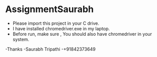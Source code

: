 # AssignmentSaurabh

- Please import this project in your C drive.
- I have installed chromedriver.exe in my laptop.
- Before run, make sure , You should also have chromedriver in your system.


-Thanks 
-Saurabh Tripathi
-+91842373649

